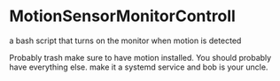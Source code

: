 # MotionSensorMonitorControll 
a bash script that turns on the monitor when motion is detected

Probably trash
make sure to have motion installed. You should probably have everything else.
make it a systemd service and bob is your uncle.
